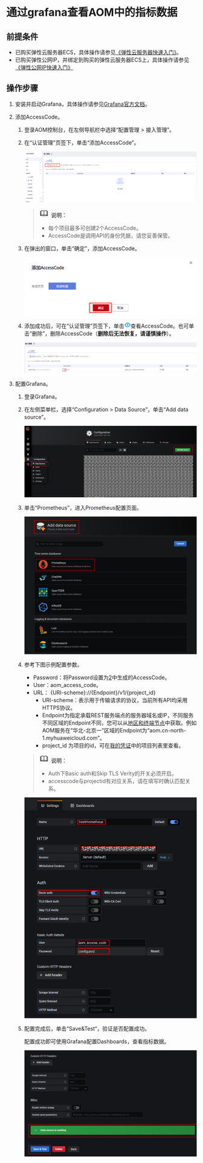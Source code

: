 # 通过grafana查看AOM中的指标数据<a name="aom_02_0923"></a>

## 前提条件<a name="section8911213123715"></a>

-   已购买弹性云服务器ECS，具体操作请参见[《弹性云服务器快速入门》](https://support.huaweicloud.com/qs-ecs/ecs_02_0009.html)。
-   已购买弹性公网IP，并绑定到购买的弹性云服务器ECS上，具体操作请参见[《弹性公网IP快速入门》](https://support.huaweicloud.com/qs-eip/eip_qs_0001.html)

## 操作步骤<a name="section3671812194914"></a>

1.  安装并启动Grafana，具体操作请参见[Grafana官方文档](https://grafana.com/docs/grafana/latest/installation/)。
2.  <a name="li15901389517"></a>添加AccessCode。
    1.  登录AOM控制台，在左侧导航栏中选择“配置管理 \> 接入管理”。
    2.  在“认证管理”页签下，单击“添加AccessCode”。

        ![](figures/zh-cn_image_0300596181.png)

        >![](public_sys-resources/icon-note.gif) **说明：** 
        >-   每个项目最多可创建2个AccessCode。
        >-   AccessCode是调用API的身份凭据，请您妥善保管。

    3.  在弹出的窗口，单击“确定”，添加AccessCode。

        ![](figures/zh-cn_image_0300596182.png)

    4.  添加成功后，可在“认证管理”页签下，单击![](figures/aom截图-19.png)查看AccessCode。也可单击“删除”，删除AccessCode（**删除后无法恢复，请谨慎操作**）。

        ![](figures/zh-cn_image_0300596184.png)

3.  配置Grafana。
    1.  登录Grafana。
    2.  在左侧菜单栏，选择“Configuration \> Data Source”，单击“Add data source”。

        ![](figures/001.png)

    3.  单击“Prometheus”，进入Prometheus配置页面。

        ![](figures/002.png)

    4.  参考下图示例配置参数。

        -   Password：将Password设置为[2](#li15901389517)中生成的AccessCode。
        -   User：aom\_access\_code。
        -   URL： \{URI-scheme\}://\{Endpoint\}/v1/\{project\_id\}
            -   URI-scheme：表示用于传输请求的协议，当前所有API均采用HTTPS协议。
            -   Endpoint为指定承载REST服务端点的服务器域名或IP，不同服务不同区域的Endpoint不同，您可以从[地区和终端节点](https://developer.huaweicloud.com/endpoint?AOM)中获取。例如AOM服务在“华北-北京一”区域的Endpoint为“aom.cn-north-1.myhuaweicloud.com”。
            -   project\_id 为项目的id，可在[我的凭证](https://support.huaweicloud.com/usermanual-ca/ca_01_0001.html)中的项目列表里查看。

        >![](public_sys-resources/icon-note.gif) **说明：** 
        >-   Auth下Basic auth和Skip TLS Verity的开关必须开启。
        >-   accesscode与projectid有对应关系，请在填写时确认匹配关系。

        ![](figures/004.png)

    5.  配置完成后，单击“Save&Test“，验证是否配置成功。

        配置成功即可使用Grafana配置Dashboards，查看指标数据。

        ![](figures/011.png)



